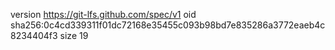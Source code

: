 version https://git-lfs.github.com/spec/v1
oid sha256:0c4cd339311f01dc72168e35455c093b98bd7e835286a3772eaeb4c8234404f3
size 19
